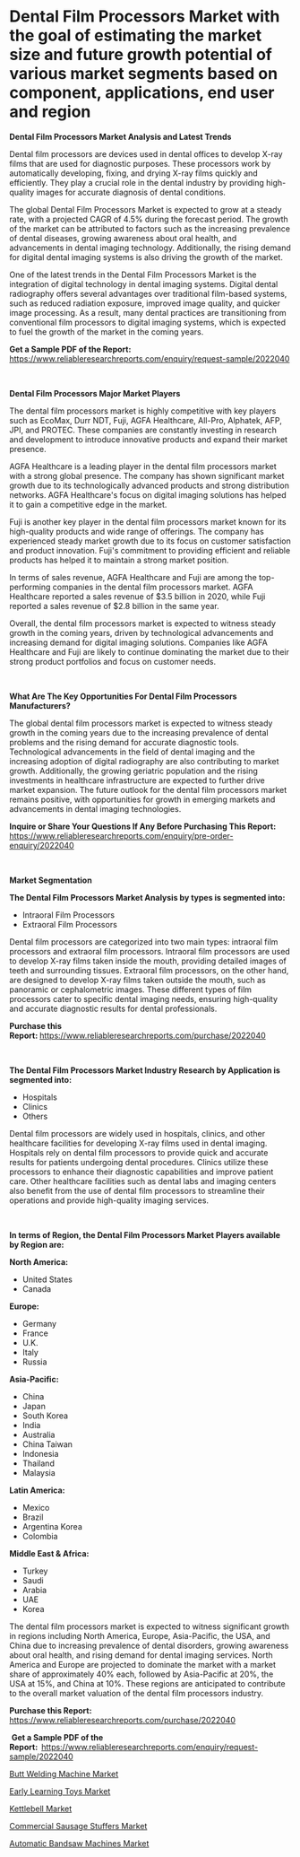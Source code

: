 <p><h1>Dental Film Processors Market with the goal of estimating the market size and future growth potential of various market segments based on component, applications, end user and region</h1></p><p><strong>Dental Film Processors Market Analysis and Latest Trends</strong></p>
<p><p>Dental film processors are devices used in dental offices to develop X-ray films that are used for diagnostic purposes. These processors work by automatically developing, fixing, and drying X-ray films quickly and efficiently. They play a crucial role in the dental industry by providing high-quality images for accurate diagnosis of dental conditions.</p><p>The global Dental Film Processors Market is expected to grow at a steady rate, with a projected CAGR of 4.5% during the forecast period. The growth of the market can be attributed to factors such as the increasing prevalence of dental diseases, growing awareness about oral health, and advancements in dental imaging technology. Additionally, the rising demand for digital dental imaging systems is also driving the growth of the market.</p><p>One of the latest trends in the Dental Film Processors Market is the integration of digital technology in dental imaging systems. Digital dental radiography offers several advantages over traditional film-based systems, such as reduced radiation exposure, improved image quality, and quicker image processing. As a result, many dental practices are transitioning from conventional film processors to digital imaging systems, which is expected to fuel the growth of the market in the coming years.</p></p>
<p><strong>Get a Sample PDF of the Report:&nbsp;</strong> <a href="https://www.reliableresearchreports.com/enquiry/request-sample/2022040">https://www.reliableresearchreports.com/enquiry/request-sample/2022040</a></p>
<p>&nbsp;</p>
<p><strong>Dental Film Processors Major Market Players</strong></p>
<p><p>The dental film processors market is highly competitive with key players such as EcoMax, Durr NDT, Fuji, AGFA Healthcare, All-Pro, Alphatek, AFP, JPI, and PROTEC. These companies are constantly investing in research and development to introduce innovative products and expand their market presence.</p><p>AGFA Healthcare is a leading player in the dental film processors market with a strong global presence. The company has shown significant market growth due to its technologically advanced products and strong distribution networks. AGFA Healthcare's focus on digital imaging solutions has helped it to gain a competitive edge in the market.</p><p>Fuji is another key player in the dental film processors market known for its high-quality products and wide range of offerings. The company has experienced steady market growth due to its focus on customer satisfaction and product innovation. Fuji's commitment to providing efficient and reliable products has helped it to maintain a strong market position.</p><p>In terms of sales revenue, AGFA Healthcare and Fuji are among the top-performing companies in the dental film processors market. AGFA Healthcare reported a sales revenue of $3.5 billion in 2020, while Fuji reported a sales revenue of $2.8 billion in the same year.</p><p>Overall, the dental film processors market is expected to witness steady growth in the coming years, driven by technological advancements and increasing demand for digital imaging solutions. Companies like AGFA Healthcare and Fuji are likely to continue dominating the market due to their strong product portfolios and focus on customer needs.</p></p>
<p>&nbsp;</p>
<p><strong>What Are The Key Opportunities For Dental Film Processors Manufacturers?</strong></p>
<p><p>The global dental film processors market is expected to witness steady growth in the coming years due to the increasing prevalence of dental problems and the rising demand for accurate diagnostic tools. Technological advancements in the field of dental imaging and the increasing adoption of digital radiography are also contributing to market growth. Additionally, the growing geriatric population and the rising investments in healthcare infrastructure are expected to further drive market expansion. The future outlook for the dental film processors market remains positive, with opportunities for growth in emerging markets and advancements in dental imaging technologies.</p></p>
<p><strong>Inquire or Share Your Questions If Any Before Purchasing This Report:</strong> <a href="https://www.reliableresearchreports.com/enquiry/pre-order-enquiry/2022040">https://www.reliableresearchreports.com/enquiry/pre-order-enquiry/2022040</a></p>
<p>&nbsp;</p>
<p><strong>Market Segmentation</strong></p>
<p><strong>The Dental Film Processors Market Analysis by types is segmented into:</strong></p>
<p><ul><li>Intraoral Film Processors</li><li>Extraoral Film Processors</li></ul></p>
<p><p>Dental film processors are categorized into two main types: intraoral film processors and extraoral film processors. Intraoral film processors are used to develop X-ray films taken inside the mouth, providing detailed images of teeth and surrounding tissues. Extraoral film processors, on the other hand, are designed to develop X-ray films taken outside the mouth, such as panoramic or cephalometric images. These different types of film processors cater to specific dental imaging needs, ensuring high-quality and accurate diagnostic results for dental professionals.</p></p>
<p><strong>Purchase this Report:&nbsp;</strong><a href="https://www.reliableresearchreports.com/purchase/2022040">https://www.reliableresearchreports.com/purchase/2022040</a></p>
<p>&nbsp;</p>
<p><strong>The Dental Film Processors Market Industry Research by Application is segmented into:</strong></p>
<p><ul><li>Hospitals</li><li>Clinics</li><li>Others</li></ul></p>
<p><p>Dental film processors are widely used in hospitals, clinics, and other healthcare facilities for developing X-ray films used in dental imaging. Hospitals rely on dental film processors to provide quick and accurate results for patients undergoing dental procedures. Clinics utilize these processors to enhance their diagnostic capabilities and improve patient care. Other healthcare facilities such as dental labs and imaging centers also benefit from the use of dental film processors to streamline their operations and provide high-quality imaging services.</p></p>
<p>&nbsp;</p>
<p><strong>In terms of Region, the Dental Film Processors Market Players available by Region are:</strong></p>
<p>
    <p> <strong> North America: </strong>
        <ul>
            <li>United States</li>
            <li>Canada</li>
        </ul>
        </p> 
    <p> <strong> Europe: </strong>
        <ul>
            <li>Germany</li>
            <li>France</li>
            <li>U.K.</li>
            <li>Italy</li>
            <li>Russia</li>
        </ul>
        </p> 
    <p> <strong> Asia-Pacific: </strong>
        <ul>
            <li>China</li>
            <li>Japan</li>
            <li>South Korea</li>
            <li>India</li>
            <li>Australia</li>
            <li>China Taiwan</li>
            <li>Indonesia</li>
            <li>Thailand</li>
            <li>Malaysia</li>
        </ul>
        </p> 
    <p> <strong> Latin America: </strong>
        <ul>
            <li>Mexico</li>
            <li>Brazil</li>
            <li>Argentina Korea</li>
            <li>Colombia</li>
        </ul>
        </p> 
    <p> <strong> Middle East & Africa: </strong>
        <ul>
            <li>Turkey</li>
            <li>Saudi</li>
            <li>Arabia</li>
            <li>UAE</li>
            <li>Korea</li>
        </ul>
    </p>
    </p>
<p><p>The dental film processors market is expected to witness significant growth in regions including North America, Europe, Asia-Pacific, the USA, and China due to increasing prevalence of dental disorders, growing awareness about oral health, and rising demand for dental imaging services. North America and Europe are projected to dominate the market with a market share of approximately 40% each, followed by Asia-Pacific at 20%, the USA at 15%, and China at 10%. These regions are anticipated to contribute to the overall market valuation of the dental film processors industry.</p></p>
<p><strong>Purchase this Report: </strong><a href="https://www.reliableresearchreports.com/purchase/2022040">https://www.reliableresearchreports.com/purchase/2022040</a></p>
<p>&nbsp;<strong>Get a Sample PDF of the Report:&nbsp;&nbsp;</strong><a href="https://www.reliableresearchreports.com/enquiry/request-sample/2022040">https://www.reliableresearchreports.com/enquiry/request-sample/2022040</a></p>
<p><strong></strong></p>
<p><p><a href="https://scarlet-rocket-c63.notion.site/Butt-Welding-Machine-Market-Size-Market-Trends-and-Growth-Outlook-forecasted-for-period-from-2024--4325077f1a9643b3969651dda501739f">Butt Welding Machine Market</a></p><p><a href="https://view.publitas.com/reportprime-1/early-learning-toys-market-share-market-new-trends-analysis-report-by-type-by-application-by-end-use-by-region-and-segment-forecasts-2024-2031/">Early Learning Toys Market</a></p><p><a href="https://view.publitas.com/reportprime-1/global-kettlebell-market-by-types-applications-and-major-players-with-regional-growth-rate-analysis-and-development-situation-from-2024-to-2031/">Kettlebell Market</a></p><p><a href="https://fearless-okapi-6c8.notion.site/Commercial-Sausage-Stuffers-Market-Size-Global-Industry-Overview-Market-Segmentation-and-Forecast--c35007f626cc4fa79df286bd4cf0475f">Commercial Sausage Stuffers Market</a></p><p><a href="https://zircon-bluebell-299.notion.site/Automatic-Bandsaw-Machines-Market-Growth-Market-Trends-COVID-19-Impact-and-Forecasts-for-period-f-fe290c88ff73462798d5a7d8f24c8e99">Automatic Bandsaw Machines Market</a></p></p>